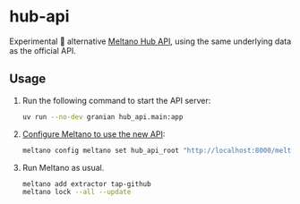 # hub-api

Experimental 🧪 alternative [Meltano Hub API](https://hub.meltano.com/), using the same underlying data as the official API.

## Usage

1. Run the following command to start the API server:

    ```bash
    uv run --no-dev granian hub_api.main:app
    ```

2. [Configure Meltano to use the new API](https://docs.meltano.com/):

    ```bash
    meltano config meltano set hub_api_root "http://localhost:8000/meltano/api/v1"
    ```

3. Run Meltano as usual.

    ```bash
    meltano add extractor tap-github
    meltano lock --all --update
    ```

